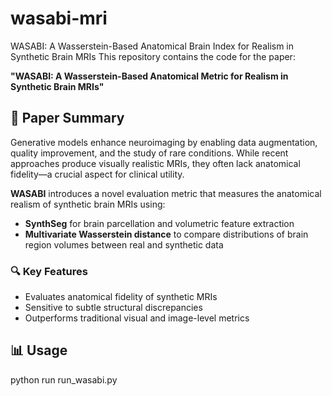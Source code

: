 # wasabi-mri
WASABI: A Wasserstein-Based Anatomical Brain Index for Realism in Synthetic Brain MRIs
This repository contains the code for the paper:

**"WASABI: A Wasserstein-Based Anatomical Metric for Realism in Synthetic Brain MRIs"**

## 📜 Paper Summary

Generative models enhance neuroimaging by enabling data augmentation, quality improvement, and the study of rare conditions. While recent approaches produce visually realistic MRIs, they often lack anatomical fidelity—a crucial aspect for clinical utility.

**WASABI** introduces a novel evaluation metric that measures the anatomical realism of synthetic brain MRIs using:
- **SynthSeg** for brain parcellation and volumetric feature extraction
- **Multivariate Wasserstein distance** to compare distributions of brain region volumes between real and synthetic data

### 🔍 Key Features
- Evaluates anatomical fidelity of synthetic MRIs
- Sensitive to subtle structural discrepancies
- Outperforms traditional visual and image-level metrics

## 📊 Usage

python run run_wasabi.py
